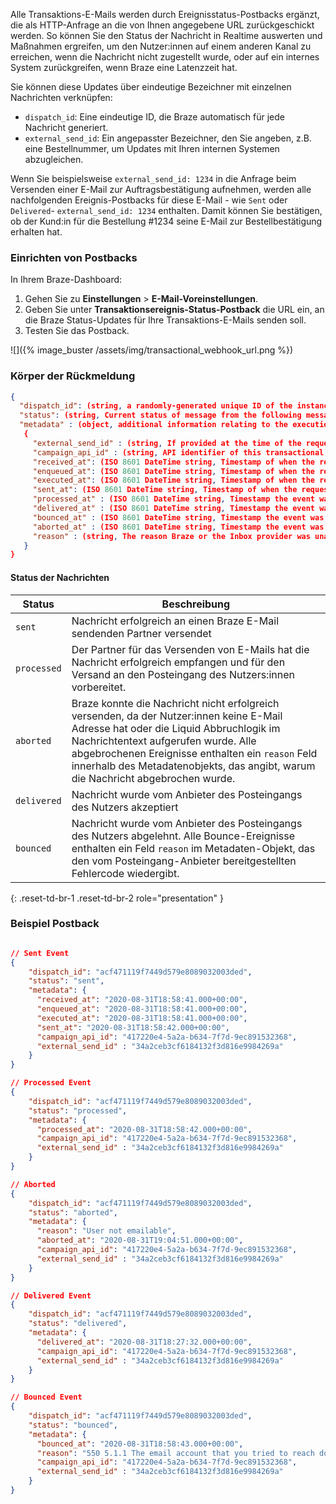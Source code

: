 Alle Transaktions-E-Mails werden durch Ereignisstatus-Postbacks ergänzt, die als HTTP-Anfrage an die von Ihnen angegebene URL zurückgeschickt werden. So können Sie den Status der Nachricht in Realtime auswerten und Maßnahmen ergreifen, um den Nutzer:innen auf einem anderen Kanal zu erreichen, wenn die Nachricht nicht zugestellt wurde, oder auf ein internes System zurückgreifen, wenn Braze eine Latenzzeit hat.

Sie können diese Updates über eindeutige Bezeichner mit einzelnen Nachrichten verknüpfen:

- `dispatch_id`: Eine eindeutige ID, die Braze automatisch für jede Nachricht generiert.
- `external_send_id`: Ein angepasster Bezeichner, den Sie angeben, z.B. eine Bestellnummer, um Updates mit Ihren internen Systemen abzugleichen.

Wenn Sie beispielsweise `external_send_id: 1234` in die Anfrage beim Versenden einer E-Mail zur Auftragsbestätigung aufnehmen, werden alle nachfolgenden Ereignis-Postbacks für diese E-Mail - wie `Sent` oder `Delivered`- `external_send_id: 1234` enthalten. Damit können Sie bestätigen, ob der Kund:in für die Bestellung #1234 seine E-Mail zur Bestellbestätigung erhalten hat.

### Einrichten von Postbacks

In Ihrem Braze-Dashboard:

1. Gehen Sie zu **Einstellungen** > **E-Mail-Voreinstellungen**.
2. Geben Sie unter **Transaktionsereignis-Status-Postback** die URL ein, an die Braze Status-Updates für Ihre Transaktions-E-Mails senden soll.
3. Testen Sie das Postback.

![]({% image_buster /assets/img/transactional_webhook_url.png %})

### Körper der Rückmeldung

```json
{
  "dispatch_id": (string, a randomly-generated unique ID of the instance of this send),
  "status": (string, Current status of message from the following message status table,
  "metadata" : (object, additional information relating to the execution of an event)
   {
     "external_send_id" : (string, If provided at the time of the request, Braze will pass your internal identifier for this send for all postbacks),
     "campaign_api_id" : (string, API identifier of this transactional campaign),
     "received_at": (ISO 8601 DateTime string, Timestamp of when the request was received by Braze, only included for events with "sent" status),
     "enqueued_at": (ISO 8601 DateTime string, Timestamp of when the request was enqueued by Braze, only included for events with "sent" status),
     "executed_at": (ISO 8601 DateTime string, Timestamp of when the request was processed by Braze, only included for events with "sent" status),
     "sent_at": (ISO 8601 DateTime string, Timestamp of when the request was sent to the ESP by Braze, only included for events with "sent" status),
     "processed_at" : (ISO 8601 DateTime string, Timestamp the event was processed by the ESP, only included for events with "processed" status),
     "delivered_at" : (ISO 8601 DateTime string, Timestamp the event was delivered to the user's inbox provider, only included for events with "processed" status),
     "bounced_at" : (ISO 8601 DateTime string, Timestamp the event was bounced by the user's inbox provider, only included for events with "bounced" status),
     "aborted_at" : (ISO 8601 DateTime string, Timestamp the event was Aborted by Braze, only included for events with "aborted" status),
     "reason" : (string, The reason Braze or the Inbox provider was unable to process this message to the user, only included for events with "aborted" or "bounced" status),
   }
}
```

#### Status der Nachrichten

|  Status | Beschreibung |
| ------------ | ----------- |
| `sent` | Nachricht erfolgreich an einen Braze E-Mail sendenden Partner versendet |
| `processed` | Der Partner für das Versenden von E-Mails hat die Nachricht erfolgreich empfangen und für den Versand an den Posteingang des Nutzers:innen vorbereitet. |
| `aborted` | Braze konnte die Nachricht nicht erfolgreich versenden, da der Nutzer:innen keine E-Mail Adresse hat oder die Liquid Abbruchlogik im Nachrichtentext aufgerufen wurde. Alle abgebrochenen Ereignisse enthalten ein `reason` Feld innerhalb des Metadatenobjekts, das angibt, warum die Nachricht abgebrochen wurde. |
|`delivered`| Nachricht wurde vom Anbieter des Posteingangs des Nutzers akzeptiert |
|`bounced`| Nachricht wurde vom Anbieter des Posteingangs des Nutzers abgelehnt. Alle Bounce-Ereignisse enthalten ein Feld `reason` im Metadaten-Objekt, das den vom Posteingang-Anbieter bereitgestellten Fehlercode wiedergibt. |
{: .reset-td-br-1 .reset-td-br-2 role="presentation" }

### Beispiel Postback
```json

// Sent Event
{
    "dispatch_id": "acf471119f7449d579e8089032003ded",
    "status": "sent",
    "metadata": {
      "received_at": "2020-08-31T18:58:41.000+00:00",
      "enqueued_at": "2020-08-31T18:58:41.000+00:00",
      "executed_at": "2020-08-31T18:58:41.000+00:00",
      "sent_at": "2020-08-31T18:58:42.000+00:00",
      "campaign_api_id": "417220e4-5a2a-b634-7f7d-9ec891532368",
      "external_send_id" : "34a2ceb3cf6184132f3d816e9984269a"
    }
}

// Processed Event
{
    "dispatch_id": "acf471119f7449d579e8089032003ded",
    "status": "processed",
    "metadata": {
      "processed_at": "2020-08-31T18:58:42.000+00:00",
      "campaign_api_id": "417220e4-5a2a-b634-7f7d-9ec891532368",
      "external_send_id" : "34a2ceb3cf6184132f3d816e9984269a"
    }
}

// Aborted
{
    "dispatch_id": "acf471119f7449d579e8089032003ded",
    "status": "aborted",
    "metadata": {
      "reason": "User not emailable",
      "aborted_at": "2020-08-31T19:04:51.000+00:00",
      "campaign_api_id": "417220e4-5a2a-b634-7f7d-9ec891532368",
      "external_send_id" : "34a2ceb3cf6184132f3d816e9984269a"
    }
}

// Delivered Event
{
    "dispatch_id": "acf471119f7449d579e8089032003ded",
    "status": "delivered",
    "metadata": {
      "delivered_at": "2020-08-31T18:27:32.000+00:00",
      "campaign_api_id": "417220e4-5a2a-b634-7f7d-9ec891532368",
      "external_send_id" : "34a2ceb3cf6184132f3d816e9984269a"
    }
}

// Bounced Event
{
    "dispatch_id": "acf471119f7449d579e8089032003ded",
    "status": "bounced",
    "metadata": {
      "bounced_at": "2020-08-31T18:58:43.000+00:00",
      "reason": "550 5.1.1 The email account that you tried to reach does not exist",
      "campaign_api_id": "417220e4-5a2a-b634-7f7d-9ec891532368",
      "external_send_id" : "34a2ceb3cf6184132f3d816e9984269a"
    }
}

```

